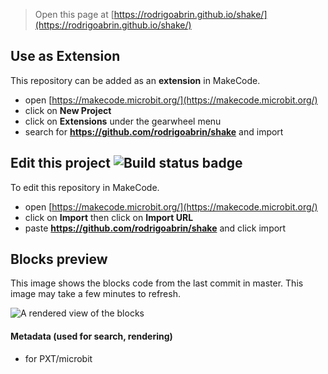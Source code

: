 
> Open this page at [https://rodrigoabrin.github.io/shake/](https://rodrigoabrin.github.io/shake/)

## Use as Extension

This repository can be added as an **extension** in MakeCode.

* open [https://makecode.microbit.org/](https://makecode.microbit.org/)
* click on **New Project**
* click on **Extensions** under the gearwheel menu
* search for **https://github.com/rodrigoabrin/shake** and import

## Edit this project ![Build status badge](https://github.com/rodrigoabrin/shake/workflows/MakeCode/badge.svg)

To edit this repository in MakeCode.

* open [https://makecode.microbit.org/](https://makecode.microbit.org/)
* click on **Import** then click on **Import URL**
* paste **https://github.com/rodrigoabrin/shake** and click import

## Blocks preview

This image shows the blocks code from the last commit in master.
This image may take a few minutes to refresh.

![A rendered view of the blocks](https://github.com/rodrigoabrin/shake/raw/master/.github/makecode/blocks.png)

#### Metadata (used for search, rendering)

* for PXT/microbit
<script src="https://makecode.com/gh-pages-embed.js"></script><script>makeCodeRender("{{ site.makecode.home_url }}", "{{ site.github.owner_name }}/{{ site.github.repository_name }}");</script>

